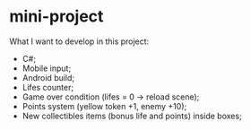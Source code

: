 # mini-project

What I want to develop in this project:

* C#;
* Mobile input;
* Android build;
* Lifes counter;
* Game over condition (lifes = 0 -> reload scene);
* Points system (yellow token +1, enemy +10);
* New collectibles items (bonus life and points) inside boxes;
